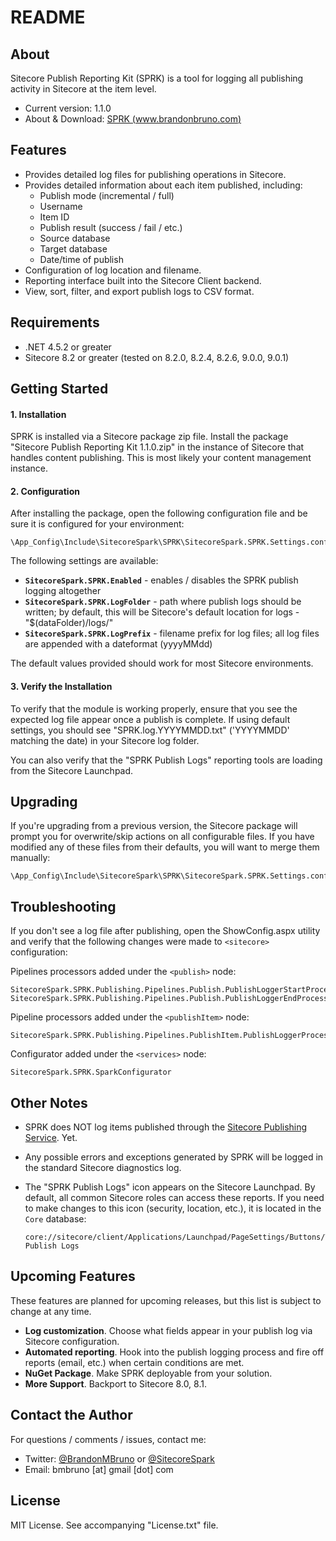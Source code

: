 # README #

## About

Sitecore Publish Reporting Kit (SPRK) is a tool for logging all publishing activity in Sitecore at the item level.

* Current version: 1.1.0
* About & Download: [SPRK (www.brandonbruno.com)](https://www.brandonbruno.com/sections/development/sprk.html)

## Features

* Provides detailed log files for publishing operations in Sitecore.
* Provides detailed information about each item published, including:
  * Publish mode (incremental / full)
  * Username
  * Item ID
  * Publish result (success / fail / etc.)
  * Source database
  * Target database
  * Date/time of publish
* Configuration of log location and filename.
* Reporting interface built into the Sitecore Client backend.
* View, sort, filter, and export publish logs to CSV format.

## Requirements

* .NET 4.5.2 or greater
* Sitecore 8.2 or greater (tested on 8.2.0, 8.2.4, 8.2.6, 9.0.0, 9.0.1)

## Getting Started

#### 1. Installation ####

SPRK is installed via a Sitecore package zip file. Install the package "Sitecore Publish Reporting Kit 1.1.0.zip" in the instance of Sitecore that handles content publishing. This is most likely your content management instance.

#### 2. Configuration ####

After installing the package, open the following configuration file and be sure it is configured for your environment:

```
\App_Config\Include\SitecoreSpark\SPRK\SitecoreSpark.SPRK.Settings.config
```

The following settings are available:

* **`SitecoreSpark.SPRK.Enabled`** - enables / disables the SPRK publish logging altogether
* **`SitecoreSpark.SPRK.LogFolder`** - path where publish logs should be written; by default, this will be Sitecore's default location for logs - "$(dataFolder)/logs/"
* **`SitecoreSpark.SPRK.LogPrefix`** - filename prefix for log files; all log files are appended with a dateformat (yyyyMMdd)

The default values provided should work for most Sitecore environments.

#### 3. Verify the Installation ####

To verify that the module is working properly, ensure that you see the expected log file appear once a publish is complete. If using default settings, you should see "SPRK.log.YYYYMMDD.txt" ('YYYYMMDD' matching the date) in your Sitecore log folder.

You can also verify that the "SPRK Publish Logs" reporting tools are loading from the Sitecore Launchpad.

## Upgrading

If you're upgrading from a previous version, the Sitecore package will prompt you for overwrite/skip actions on all configurable files. If you have modified any of these files from their defaults, you will want to merge them manually:

```
\App_Config\Include\SitecoreSpark\SPRK\SitecoreSpark.SPRK.Settings.config
```

## Troubleshooting 

If you don't see a log file after publishing, open the ShowConfig.aspx utility and verify that the following changes were made to `<sitecore>` configuration:

Pipelines processors added under the `<publish>` node:

```
SitecoreSpark.SPRK.Publishing.Pipelines.Publish.PublishLoggerStartProcessor
SitecoreSpark.SPRK.Publishing.Pipelines.Publish.PublishLoggerEndProcessor
```

Pipeline processors added under the `<publishItem>` node:

```
SitecoreSpark.SPRK.Publishing.Pipelines.PublishItem.PublishLoggerProcessor
```

Configurator added under the `<services>` node:

```
SitecoreSpark.SPRK.SparkConfigurator
```

## Other Notes

* SPRK does NOT log items published through the [Sitecore Publishing Service](https://dev.sitecore.net/Downloads/Sitecore_Publishing_Service.aspx). Yet.

* Any possible errors and exceptions generated by SPRK will be logged in the standard Sitecore diagnostics log.

* The "SPRK Publish Logs" icon appears on the Sitecore Launchpad. By default, all common Sitecore roles can access these reports. If you need to make changes to this icon (security, location, etc.), it is located in the `Core` database:

  ```
  core://sitecore/client/Applications/Launchpad/PageSettings/Buttons/Tools/SPRK Publish Logs
  ```

## Upcoming Features
These features are planned for upcoming releases, but this list is subject to change at any time.


* **Log customization**. Choose what fields appear in your publish log via Sitecore configuration.
* **Automated reporting**. Hook into the publish logging process and fire off reports (email, etc.) when certain conditions are met.
* **NuGet Package**. Make SPRK deployable from your solution.
* **More Support**. Backport to Sitecore 8.0, 8.1.

## Contact the Author

For questions / comments / issues, contact me:
* Twitter: [@BrandonMBruno](https://www.twitter.com/BrandonMBruno) or [@SitecoreSpark](https://www.twitter.com/SitecoreSpark)
* Email: bmbruno [at] gmail [dot] com
 
## License

MIT License. See accompanying "License.txt" file.